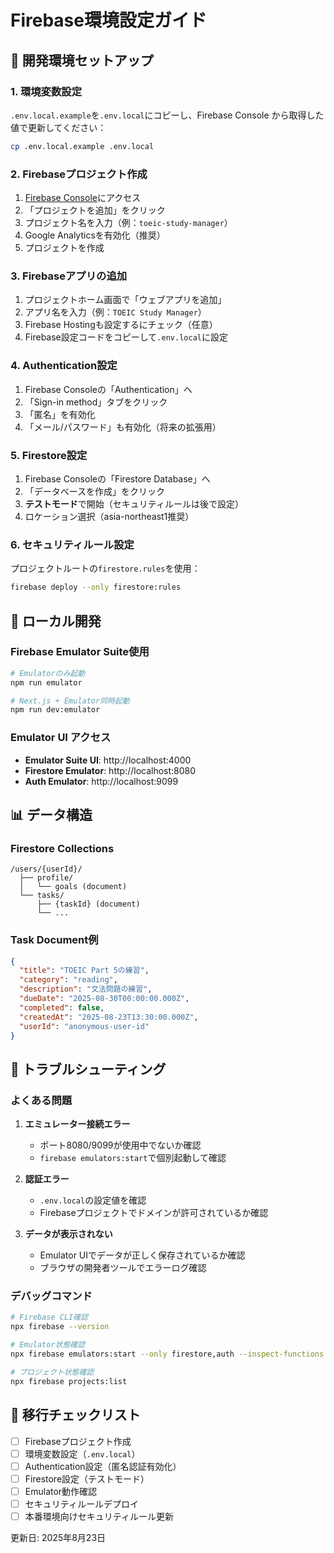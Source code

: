 # Firebase環境設定ガイド

## 🚀 開発環境セットアップ

### 1. 環境変数設定

`.env.local.example`を`.env.local`にコピーし、Firebase Console から取得した値で更新してください：

```bash
cp .env.local.example .env.local
```

### 2. Firebaseプロジェクト作成

1. [Firebase Console](https://console.firebase.google.com/)にアクセス
2. 「プロジェクトを追加」をクリック
3. プロジェクト名を入力（例：`toeic-study-manager`）
4. Google Analyticsを有効化（推奨）
5. プロジェクトを作成

### 3. Firebaseアプリの追加

1. プロジェクトホーム画面で「ウェブアプリを追加」
2. アプリ名を入力（例：`TOEIC Study Manager`）
3. Firebase Hostingも設定するにチェック（任意）
4. Firebase設定コードをコピーして`.env.local`に設定

### 4. Authentication設定

1. Firebase Consoleの「Authentication」へ
2. 「Sign-in method」タブをクリック
3. 「匿名」を有効化
4. 「メール/パスワード」も有効化（将来の拡張用）

### 5. Firestore設定

1. Firebase Consoleの「Firestore Database」へ
2. 「データベースを作成」をクリック
3. **テストモード**で開始（セキュリティルールは後で設定）
4. ロケーション選択（asia-northeast1推奨）

### 6. セキュリティルール設定

プロジェクトルートの`firestore.rules`を使用：

```bash
firebase deploy --only firestore:rules
```

## 🧪 ローカル開発

### Firebase Emulator Suite使用

```bash
# Emulatorのみ起動
npm run emulator

# Next.js + Emulator同時起動
npm run dev:emulator
```

### Emulator UI アクセス

- **Emulator Suite UI**: http://localhost:4000
- **Firestore Emulator**: http://localhost:8080
- **Auth Emulator**: http://localhost:9099

## 📊 データ構造

### Firestore Collections

```
/users/{userId}/
  ├── profile/
  │   └── goals (document)
  └── tasks/
      ├── {taskId} (document)
      └── ...
```

### Task Document例

```json
{
  "title": "TOEIC Part 5の練習",
  "category": "reading",
  "description": "文法問題の練習",
  "dueDate": "2025-08-30T00:00:00.000Z",
  "completed": false,
  "createdAt": "2025-08-23T13:30:00.000Z",
  "userId": "anonymous-user-id"
}
```

## 🔧 トラブルシューティング

### よくある問題

1. **エミュレーター接続エラー**
   - ポート8080/9099が使用中でないか確認
   - `firebase emulators:start`で個別起動して確認

2. **認証エラー**
   - `.env.local`の設定値を確認
   - Firebaseプロジェクトでドメインが許可されているか確認

3. **データが表示されない**
   - Emulator UIでデータが正しく保存されているか確認
   - ブラウザの開発者ツールでエラーログ確認

### デバッグコマンド

```bash
# Firebase CLI確認
npx firebase --version

# Emulator状態確認
npx firebase emulators:start --only firestore,auth --inspect-functions

# プロジェクト状態確認
npx firebase projects:list
```

## 📝 移行チェックリスト

- [ ] Firebaseプロジェクト作成
- [ ] 環境変数設定（`.env.local`）
- [ ] Authentication設定（匿名認証有効化）
- [ ] Firestore設定（テストモード）
- [ ] Emulator動作確認
- [ ] セキュリティルールデプロイ
- [ ] 本番環境向けセキュリティルール更新

更新日: 2025年8月23日
